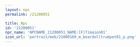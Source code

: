 ```yaml
---
layout: npc
permalink: /21200051

title: Npc
id: '21200051'
npc_name: 'NPCNAME_21200051_NAME:[F]Timaion01'
icon_url: 'portrait/mob/21000169_m_beardolltrumpet01_p.png'
---
```


